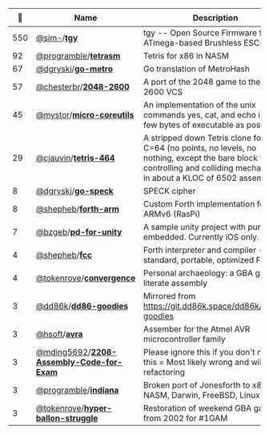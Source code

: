 |:star2: | Name | Description | 🌍|
|---|---|---|---|
|550|[@sim-](https://github.com/sim-)/[**tgy**](https://github.com/sim-/tgy)|tgy -- Open Source Firmware for ATmega-based Brushless ESCs|[:arrow_upper_right:](http://0x.ca/tgy/)|
|92|[@programble](https://github.com/programble)/[**tetrasm**](https://github.com/programble/tetrasm)|Tetris for x86 in NASM||
|67|[@dgryski](https://github.com/dgryski)/[**go-metro**](https://github.com/dgryski/go-metro)|Go translation of MetroHash||
|57|[@chesterbr](https://github.com/chesterbr)/[**2048-2600**](https://github.com/chesterbr/2048-2600)|A port of the 2048 game to the Atari 2600 VCS||
|45|[@mystor](https://github.com/mystor)/[**micro-coreutils**](https://github.com/mystor/micro-coreutils)|An implementation of the unix commands yes, cat, and echo in as few bytes of executable as possible||
|29|[@cjauvin](https://github.com/cjauvin)/[**tetris-464**](https://github.com/cjauvin/tetris-464)|A stripped down Tetris clone for the C=64 (no points, no levels, no nothing, except the bare block falling, controlling and colliding mechanism), in about a KLOC of 6502 assembly.||
|8|[@dgryski](https://github.com/dgryski)/[**go-speck**](https://github.com/dgryski/go-speck)|SPECK cipher||
|8|[@shepheb](https://github.com/shepheb)/[**forth-arm**](https://github.com/shepheb/forth-arm)|Custom Forth implementation for ARMv6 (RasPi)||
|7|[@bzgeb](https://github.com/bzgeb)/[**pd-for-unity**](https://github.com/bzgeb/pd-for-unity)|A sample unity project with pure data embedded.  Currently iOS only. ||
|4|[@shepheb](https://github.com/shepheb)/[**fcc**](https://github.com/shepheb/fcc)|Forth interpreter and compiler - a standard, portable, optimized Forth||
|4|[@tokenrove](https://github.com/tokenrove)/[**convergence**](https://github.com/tokenrove/convergence)|Personal archaeology: a GBA game in literate assembly||
|3|[@dd86k](https://github.com/dd86k)/[**dd86-goodies**](https://github.com/dd86k/dd86-goodies)|Mirrored from https://git.dd86k.space/dd86k/dd86-goodies||
|3|[@hsoft](https://github.com/hsoft)/[**avra**](https://github.com/hsoft/avra)|Assember for the Atmel AVR microcontroller family||
|3|[@mding5692](https://github.com/mding5692)/[**2208-Assembly-Code-for-Exam**](https://github.com/mding5692/2208-Assembly-Code-for-Exam)|Please ignore this if you don't need this = Most likely wrong and will need refactoring||
|3|[@programble](https://github.com/programble)/[**indiana**](https://github.com/programble/indiana)|Broken port of Jonesforth to x86_64 NASM, Darwin, FreeBSD, Linux||
|3|[@tokenrove](https://github.com/tokenrove)/[**hyper-ballon-struggle**](https://github.com/tokenrove/hyper-ballon-struggle)|Restoration of weekend GBA game from 2002 for #1GAM||


